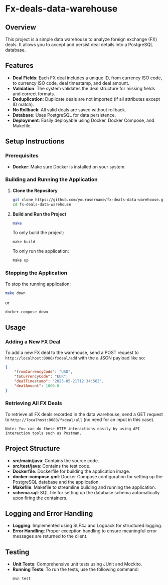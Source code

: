 # Fx-deals-data-warehouse

## Overview
This project is a simple data warehouse to analyze foreign exchange (FX) deals. It allows you to accept and persist deal details into a PostgreSQL database.

## Features
- **Deal Fields**: Each FX deal includes a unique ID, from currency ISO code, to currency ISO code, deal timestamp, and deal amount.
- **Validation**: The system validates the deal structure for missing fields and correct formats.
- **Deduplication**: Duplicate deals are not imported (if all attributes except ID match).
- **No Rollback**: All valid deals are saved without rollback.
- **Database**: Uses PostgreSQL for data persistence.
- **Deployment**: Easily deployable using Docker, Docker Compose, and Makefile.

## Setup Instructions

### Prerequisites
- **Docker**: Make sure Docker is installed on your system.

### Building and Running the Application

1. **Clone the Repository**
    ```sh
    git clone https://github.com/yourusername/fx-deals-data-warehouse.git
    cd fx-deals-data-warehouse
    ```

2. **Build and Run the Project**
    ```sh
    make
    ```

   To only build the project:
   ```
   make build
   ```

   To only run the application:
   ```
   make up
   ```

### Stopping the Application
To stop the running application:
```sh
make down
```

or

```sh
docker-compose down
```

## Usage

### Adding a New FX Deal

To add a new FX deal to the warehouse, send a POST request to ```http://localhost:8080/fxdeal/add``` with the a JSON payload like so:

```json
{
    "fromCurrencyCode": "USD",
    "toCurrencyCode": "EUR",
    "dealTimestamp": "2023-05-21T12:34:56Z",
    "dealAmount": 1000.0
}
```


### Retrieving All FX Deals

To retrieve all FX deals recorded in the data warehouse, send a GET request to ```http://localhost:8080/fxdeal/all``` (no need for an input in this case).

```
Note: You can do these HTTP interactions easily by using API interaction tools such as Postman.
```


## Project Structure

- **src/main/java**: Contains the source code.
- **src/test/java**: Contains the test code.
- **Dockerfile**: Dockerfile for building the application image.
- **docker-compose.yml**: Docker Compose configuration for setting up the PostgreSQL database and the application.
- **Makefile**: Makefile to streamline building and running the application.
- **schema.sql**: SQL file for setting up the database schema automatically upon firing the containers.


## Logging and Error Handling

- **Logging**: Implemented using SLF4J and Logback for structured logging.
- **Error Handling**: Proper exception handling to ensure meaningful error messages are returned to the client.


## Testing

- **Unit Tests**: Comprehensive unit tests using JUnit and Mockito.
- **Running Tests**: To run the tests, use the following command:
    ```sh
    mvn test
    ```


